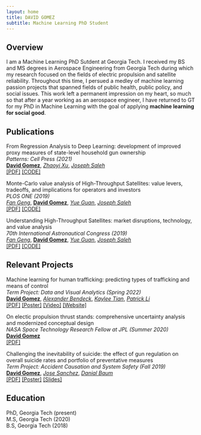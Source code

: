 ```yaml
---
layout: home
title: DAVID GOMEZ
subtitle: Machine Learning PhD Student
---
```


## Overview

I am a Machine Learning PhD Sutdent at Georgia Tech. I received my BS and MS degrees in Aerospace Engineering from Georgia Tech during which my research focused on the fields of electric propulsion and satellite reliability. Throughout this time, I persued a medley of machine learning passion projects that spanned fields of public health, public policy, and social issues. This work left a permanent impression on my heart, so much so that after a year working as an aerospace engineer, I have returned to GT for my PhD in Machine Learning with the goal of applying **machine learning for social good**.

## Publications

From Regression Analysis to Deep Learning: development of improved proxy measures of state-level household gun ownership \
_Patterns: Cell Press (2021)_ \
  [**David Gomez**](https://scholar.google.com/citations?user=YmsZnXAAAAAJ&hl=en&oi=sra),
  [_Zhaoyi Xu_](https://scholar.google.com/citations?user=AlaqLgcAAAAJ&hl=en&oi=sra),
  [_Joseph Saleh_](https://scholar.google.com/citations?user=oewjyycAAAAJ&hl=en&oi=sra) \
  [[PDF]](https://www.cell.com/action/showPdf?pii=S2666-3899%2820%2930202-6)
  [[CODE]](https://github.com/dbgomez94/gun-ownership-proxy)

Monte-Carlo value analysis of High-Throughput Satellites: value levers, tradeoffs, and implications for operators and investors \
_PLOS ONE (2019)_ \
  [_Fan Geng_](https://scholar.google.com/citations?user=VC7KrQQAAAAJ&hl=en&oi=sra),
  [**David Gomez**](https://scholar.google.com/citations?user=YmsZnXAAAAAJ&hl=en&oi=sra),
  [_Yue Guan_](https://scholar.google.com/citations?user=Gr0QHIEAAAAJ&hl=en&oi=sra),
  [_Joseph Saleh_](https://scholar.google.com/citations?user=oewjyycAAAAJ&hl=en&oi=sra) \
  [[PDF]](https://journals.plos.org/plosone/article/file?id=10.1371/journal.pone.0222133&type=printable)
  [[CODE]](https://github.com/dbgomez94/high-throughput-satellites)

Understanding High-Throughput Satellites: market disruptions, technology, and value analysis \
_70th International Astronautical Congress (2019)_ \
  [_Fan Geng_](https://scholar.google.com/citations?user=VC7KrQQAAAAJ&hl=en&oi=sra),
  [**David Gomez**](https://scholar.google.com/citations?user=YmsZnXAAAAAJ&hl=en&oi=sra),
  [_Yue Guan_](https://scholar.google.com/citations?user=Gr0QHIEAAAAJ&hl=en&oi=sra),
  [_Joseph Saleh_](https://scholar.google.com/citations?user=oewjyycAAAAJ&hl=en&oi=sra) \
  [[PDF]](http://iafastro.directory/iac/archive/browse/IAC-19/E3/3/49731/)
  [[CODE]](https://github.com/dbgomez94/high-throughput-satellites)

## Relevant Projects

Machine learning for human trafficking: predicting types of trafficking and means of control \
_Term Project: Data and Visual Analytics (Spring 2022)_ \
  [**David Gomez**](https://scholar.google.com/citations?user=YmsZnXAAAAAJ&hl=en&oi=sra),
  [_Alexander Bendeck_](https://alexanderbendeck.github.io/projects.html),
  [_Kaylee Tian_](https://www.linkedin.com/in/kaylee-nianhan-tian/),
  [_Patrick Li_](https://www.linkedin.com/in/patrick-li-0/) \
  [[PDF]](https://drive.google.com/file/d/1ZF1bpdqYRzA3Kcm1SRkUFkqupeNLzdAy/view?usp=sharing)
  [[Poster]](https://drive.google.com/file/d/1z7QcypF5xcn1TSfJu9RjZayP8_fafuvX/view?usp=sharing)
  [[Video]](https://youtu.be/GltcIuAIdTc)
  [[Website]](https://alexanderbendeck.shinyapps.io/human-trafficking-app/)

On electic propulsion thrust stands: comprehensive uncertainty analysis and modernized conceptual design \
_NASA Space Technology Research Fellow at JPL (Summer 2020)_ \
  [**David Gomez**](https://scholar.google.com/citations?user=YmsZnXAAAAAJ&hl=en&oi=sra) \
  [[PDF]](https://drive.google.com/file/d/13bFrEk7PkWAY2GqFmNS_l3zvok1wE9Wj/view?usp=sharing)

Challenging the inevitability of suicide: the effect of gun regulation on overall suicide rates and portfolio of preventative measures \
_Term Project: Accident Causation and System Safety (Fall 2019)_ \
  [**David Gomez**](https://scholar.google.com/citations?user=YmsZnXAAAAAJ&hl=en&oi=sra),
  [_Jose Sanchez_](https://www.linkedin.com/in/jose-c-sanchez/),
  [_Danial Baum_](https://www.linkedin.com/in/daniel-baum-ae/) \
  [[PDF]](https://drive.google.com/file/d/1eBo4348ehcbSQ8zs2ny8W4vIRXymCLcg/view?usp=sharing)
  [[Poster]](https://drive.google.com/file/d/1ATBb5rhDqnycLfk0daZcIRXaoVfniZDy/view?usp=sharing)
  [[Slides]](https://drive.google.com/file/d/14bEKiji_KDBISvT7OCuvAQOwNU6QED1U/view?usp=sharing)

## Education

PhD, Georgia Tech (present) \
M.S, Georgia Tech (2020) \
B.S, Georgia Tech (2018)
